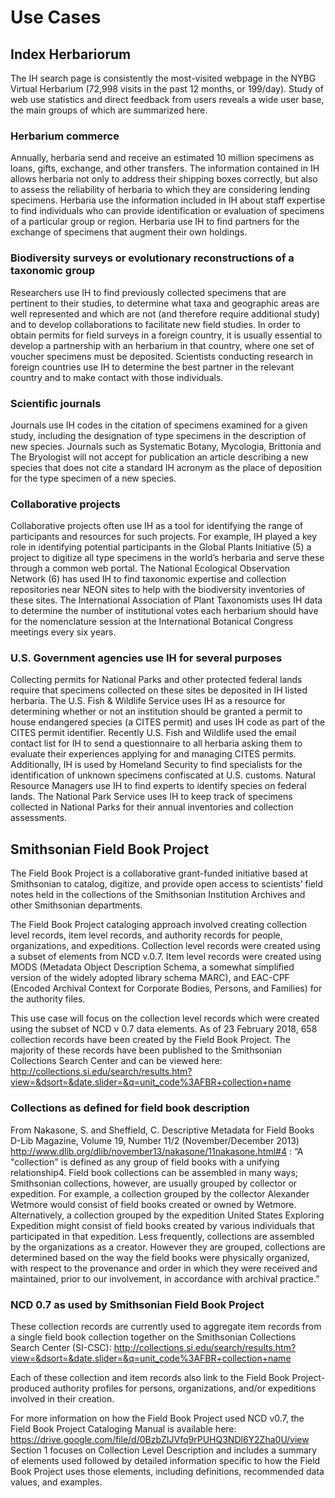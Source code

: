 ﻿# Use Cases 

## Index Herbariorum 

The IH search page is consistently the most-visited webpage in the NYBG Virtual Herbarium (72,998 visits in the past 12 months, or 199/day). Study of web use statistics and direct feedback from users reveals a wide user base, the main groups of which are summarized here. 

### Herbarium commerce 

Annually, herbaria send and receive an estimated 10 million specimens as loans, gifts, exchange, and other transfers. The information contained in IH allows herbaria not only to address their shipping boxes correctly, but also to assess the reliability of herbaria to which they are considering lending specimens. Herbaria use the information included in IH about staff expertise to find individuals who can provide identification or evaluation of specimens of a particular group or region. Herbaria use IH to find partners for the exchange of specimens that augment their own holdings.  

### Biodiversity surveys or evolutionary reconstructions of a taxonomic group 

Researchers use IH to find previously collected specimens that are pertinent to their studies, to determine what taxa and geographic areas are well represented and which are not (and therefore require additional study) and to develop collaborations to facilitate new field studies. In order to obtain permits for field surveys in a foreign country, it is usually essential to develop a partnership with an herbarium in that country, where one set of voucher specimens must be deposited.  Scientists conducting research in foreign countries use IH to determine the best partner in the relevant country and to make contact with those individuals.  

### Scientific journals 

Journals use IH codes in the citation of specimens examined for a given study, including the designation of type specimens in the description of new species.  Journals such as Systematic Botany, Mycologia, Brittonia and The Bryologist will not accept for publication an article describing a new species that does not cite a standard IH acronym as the place of deposition for the type specimen of a new species.

### Collaborative projects 

Collaborative projects often use IH as a tool for identifying the range of participants and resources for such projects.  For example, IH played a key role in identifying potential participants in the Global Plants Initiative (5) a project to digitize all type specimens in the world’s herbaria and serve these through a common web portal. The National Ecological Observation Network (6) has used IH to find taxonomic expertise and collection repositories near NEON sites to help with the biodiversity inventories of these sites.  The International Association of Plant Taxonomists uses IH data to determine the number of institutional votes each herbarium should have for the nomenclature session at the International Botanical Congress meetings every six years.

### U.S. Government agencies use IH for several purposes 

Collecting permits for National Parks and other protected federal lands require that specimens collected on these sites be deposited in IH listed herbaria.  The U.S.  Fish & Wildlife Service uses IH as a resource for determining whether or not an institution should be granted a permit to house endangered species (a CITES permit) and uses IH code as part of the CITES permit identifier.  Recently U.S. Fish and Wildlife used the email contact list for IH to send a questionnaire to all herbaria asking them to evaluate their experiences applying for and managing CITES permits.  Additionally, IH is used by Homeland Security to find specialists for the identification of unknown specimens confiscated at U.S. customs.  Natural Resource Managers use IH to find experts to identify species on federal lands.  The National Park Service uses IH to keep track of specimens collected in National Parks for their annual inventories and collection assessments.



## Smithsonian Field Book Project

The Field Book Project is a collaborative grant-funded initiative based at Smithsonian to catalog, digitize, and provide open access to scientists’ field notes held in the collections of the Smithsonian Institution Archives and other Smithsonian departments.

The Field Book Project cataloging approach involved creating collection level records, item level records, and authority records for people, organizations, and expeditions.  Collection level records were created using a subset of elements from NCD v.0.7.  Item level records were created using MODS (Metadata Object Description Schema, a somewhat simplified version of the widely adopted library schema MARC), and EAC-CPF (Encoded Archival Context for Corporate Bodies, Persons, and Families) for the authority files.

This use case will focus on the collection level records which were created using the subset of NCD v 0.7 data elements.  As of 23 February 2018, 658 collection records have been created by the Field Book Project. The majority of these records have been published to the Smithsonian Collections Search Center and can be viewed here: http://collections.si.edu/search/results.htm?view=&dsort=&date.slider=&q=unit_code%3AFBR+collection+name

### Collections as defined for field book description

From Nakasone, S. and Sheffield, C. Descriptive Metadata for Field Books D-Lib Magazine, Volume 19, Number 11/2 (November/December 2013) http://www.dlib.org/dlib/november13/nakasone/11nakasone.html#4 :
“A "collection" is defined as any group of field books with a unifying relationship4. Field book collections can be assembled in many ways; Smithsonian collections, however, are usually grouped by collector or expedition. For example, a collection grouped by the collector Alexander Wetmore would consist of field books created or owned by Wetmore. Alternatively, a collection grouped by the expedition United States Exploring Expedition might consist of field books created by various individuals that participated in that expedition. Less frequently, collections are assembled by the organizations as a creator. However they are grouped, collections are determined based on the way the field books were physically organized, with respect to the provenance and order in which they were received and maintained, prior to our involvement, in accordance with archival practice.”

### NCD 0.7 as used by Smithsonian Field Book Project

These collection records are currently used to aggregate item records from a single field book collection together on the Smithsonian Collections Search Center (SI-CSC): http://collections.si.edu/search/results.htm?view=&dsort=&date.slider=&q=unit_code%3AFBR+collection+name

Each of these collection and item records also link to the Field Book Project-produced authority profiles for persons, organizations, and/or expeditions involved in their creation. 

For more information on how the Field Book Project used NCD v0.7, the Field Book Project Cataloging Manual is available here:
https://drive.google.com/file/d/0BzbZIJVfq9rPUHQ3NDl6Y2Zha0U/view
Section 1 focuses on Collection Level Description and includes a summary of elements used followed by detailed information specific to how the Field Book Project uses those elements, including definitions, recommended data values, and examples.
